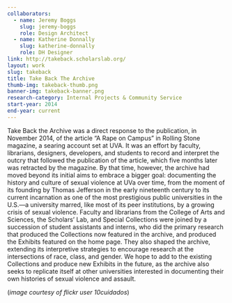 ```yaml
---
collaborators: 
  - name: Jeremy Boggs
    slug: jeremy-boggs
    role: Design Architect
  - name: Katherine Donnally
    slug: katherine-donnally
    role: DH Designer
link: http://takeback.scholarslab.org/
layout: work
slug: takeback
title: Take Back The Archive
thumb-img: takeback-thumb.png
banner-img: takeback-banner.png
research-category: Internal Projects & Community Service
start-year: 2014
end-year: current
---
```


Take Back the Archive was a direct response to the publication, in November 2014, of the article “A Rape on Campus” in Rolling Stone magazine, a searing account set at UVA. It was an effort by faculty, librarians, designers, developers, and students to record and interpret the outcry that followed the publication of the article, which five months later was retracted by the magazine. By that time, however, the archive had moved beyond its initial aims to embrace a bigger goal: documenting the history and culture of sexual violence at UVa over time, from the moment of its founding by Thomas Jefferson in the early nineteenth century to its current incarnation as one of the most prestigious public universities in the U.S.&mdash;a university marred, like most of its peer institutions, by a growing crisis of sexual violence. Faculty and librarians from the College of Arts and Sciences, the Scholars’ Lab, and Special Collections were joined by a succession of student assistants and interns, who did the primary research that produced the Collections now featured in the archive, and produced the Exhibits featured on the home page. They also shaped the archive, extending its interpretive strategies to encourage research at the intersections of race, class, and gender. We hope to add to the existing Collections and produce new Exhibits in the future, as the archive also seeks to replicate itself at other universities interested in documenting their own histories of sexual violence and assault.

(_image courtesy of flickr user 10cuidados_)
